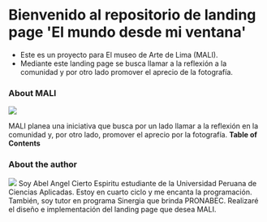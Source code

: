 # Bienvenido al repositorio de landing page 'El mundo desde mi ventana'

- Este es un proyecto para El museo de Arte de Lima (MALI).
- Mediante este landing page se busca llamar a la reflexión a la comunidad y por otro lado promover el aprecio de la fotografía.
### About MALI

![](https://isic.pe/wp-content/uploads/2017/03/MALI-app.jpg)

MALI planea una iniciativa que busca por un lado llamar a la reflexión en la comunidad y, por otro lado, promover el aprecio por la fotografía.
**Table of Contents**
### About the author
![](https://yt3.ggpht.com/ytc/AKedOLTi-WUWcYDMK0-x1ZOAd7rQpP3MSf0-tOb9inRpqw=s900-c-k-c0x00ffffff-no-rj)
Soy Abel Angel Cierto Espiritu  estudiante de la Universidad Peruana de Ciencias Aplicadas. Estoy en cuarto ciclo y me encanta la programación. También, soy tutor en programa Sinergia que brinda PRONABEC. Realizaré el diseño e implementación del landing page que desea MALI.